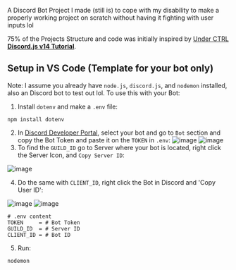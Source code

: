 A Discord Bot Project I made (still is) to cope with my disability to make a properly working project on scratch without having it fighting with user inputs lol

75% of the Projects Structure and code was initially inspired by [Under CTRL](https://github.com/notunderctrl) **[Discord.js v14 Tutorial](https://youtube.com/playlist?list=PLpmb-7WxPhe0ZVpH9pxT5MtC4heqej8Es)**.

## Setup in VS Code (Template for your bot only)
Note: I assume you already have `node.js`, `discord.js`, and `nodemon` installed, also an Discord bot to test out lol. To use this with your Bot:
1. Install `dotenv` and make a `.env` file:
```
npm install dotenv
```
2. In [Discord Developer Portal](https://discord.com/developers/applications), select your bot and go to `Bot` section and copy the Bot Token and paste it on the `TOKEN` in `.env`:
![image](https://github.com/NIDIABUG/AVSNUKE/assets/75107428/16f5ac31-4ba3-417c-a995-8ca55f39f6d8)
![image](https://github.com/NIDIABUG/AVSNUKE/assets/75107428/0ee2f385-3a53-4b0d-8755-712272d6e92e)
3. To find the `GUILD_ID` go to Server where your bot is located, right click the Server Icon, and `Copy Server ID`:

![image](https://github.com/NIDIABUG/AVSNUKE/assets/75107428/f8bec761-42b6-44ff-a44b-3f3083f902a5)

4. Do the same with `CLIENT_ID`, right click the Bot in Discord and 'Copy User ID':

![image](https://github.com/NIDIABUG/AVSNUKE/assets/75107428/4fa46ef8-b51f-4cea-819f-da2f9fbc181c)
![image](https://github.com/NIDIABUG/AVSNUKE/assets/75107428/cab61967-c09f-4f47-b63a-fbaaff7e2b39)
```
# .env content
TOKEN     = # Bot Token
GUILD_ID  = # Server ID
CLIENT_ID = # Bot ID
```
5. Run:
```
nodemon
```
